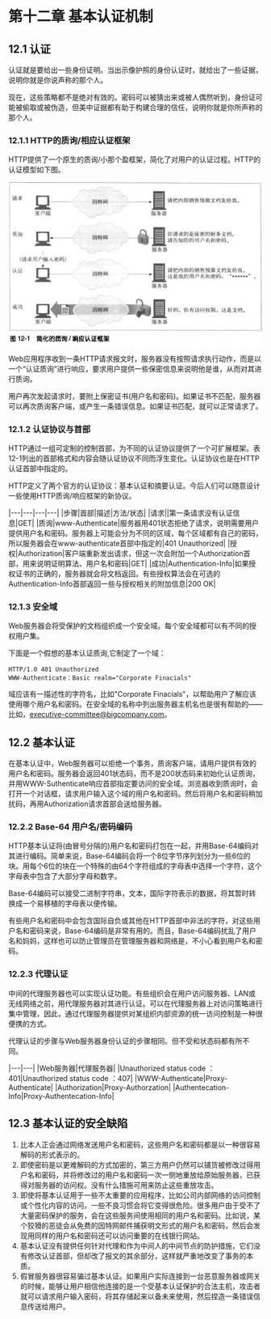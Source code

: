 # 第十二章 基本认证机制

## 12.1 认证

认证就是要给出一些身份证明。当出示像护照的身份认证时，就给出了一些证据，说明你就是你说声称的那个人。

现在，这些策略都不是绝对有效的。密码可以被猜出来或被人偶然听到，身份证可能被偷取或被伪造，但美中证据都有助于构建合理的信任，说明你就是你所声称的那个人。

### 12.1.1 HTTP的质询/相应认证框架

HTTP提供了一个原生的质询/小那个盈框架，简化了对用户的认证过程。HTTP的认证模型如下图。

![](./img/12-1.png)

Web应用程序收到一条HTTP请求报文时，服务器没有按照请求执行动作，而是以一个“认证质询”进行响应，要求用户提供一些保密信息来说明他是谁，从而对其进行质询。

用户再次发起请求时，要附上保密证书(用户名和密码)。如果证书不匹配，服务器可以再次质询客户端，或产生一条错误信息。如果证书匹配，就可以正常请求了。

### 12.1.2 认证协议与首部

HTTP通过一组可定制的控制首部，为不同的认证协议提供了一个可扩展框架。表12-1列出的首部格式和内容会随认证协议不同而浮生变化。认证协议也是在HTTP认证首部中指定的。

HTTP定义了两个官方的认证协议：基本认证和摘要认证。今后人们可以随意设计一些使用HTTP质询/响应框架的新协议。


|---|---|---|---|
|步骤|首部|描述|方法/状态|
|请求||第一条请求没有认证信息|GET|
|质询|www-Authenticate|服务器用401状态拒绝了请求，说明需要用户提供用户名和密码。服务器上可能会分为不同的区域，每个区域都有自己的密码，所以服务器会在www-authenticate首部中指定的|401 Unauthorized|
|授权|Authorization|客户端重新发出请求，但这一次会附加一个Authorization首部，用来说明证明算法、用户名和密码|GET|
|成功|Authentication-Info|如果授权证书的正确的，服务器就会将文档返回。有些授权算法会在可选的Authentication-Info首部返回一些与授权相关的附加信息|200 OK|


### 12.1.3 安全域

Web服务器会将受保护的文档组织成一个安全域。每个安全域都可以有不同的授权用户集。

下面是一个假想的基本认证质询,它制定了一个域：

	HTTP/1.0 401 Unauthorized
	WWW-Authenticate：Basic realm="Corporate Finacials"

域应该有一描述性的字符名，比如"Corporate Finacials"，以帮助用户了解应该使用哪个用户名和密码。在安全域的名称中列出服务器主机名也是很有帮助的——比如，executive-committee@bigcompany.com。

## 12.2 基本认证

在基本认证中，Web服务器可以拒绝一个事务，质询客户端，请用户提供有效的用户名和密码。服务器会返回401状态码，而不是200状态码来初始化认证质询，并用WWW-Suthenticate响应首部指定要访问的安全域。浏览器收到质询时，会打开一个对话框，请求用户输入这个域的用户名和密码。然后将用户名和密码稍加扰码，再用Authorization请求首部会送给服务器。

### 12.2.2 Base-64 用户名/密码编码
HTTP基本认证将(由冒号分隔的)用户名和密码打包在一起，并用Base-64编码对其进行编码。简单来说，Base-64编码会将一个8位字节序列划分为一些6位的块。用每个6位的块在一个特殊的由64个字符组成的字母表中选择一个字符，这个字母表中包含了大部分字母和数字。

Base-64编码可以接受二进制字符串，文本，国际字符表示的数据，将其暂时转换成一个易移植的字母表以便传输。

有些用户名和密码中会包含国际自负或其他在HTTP首部中非法的字符，对这些用户名和密码来说，Base-64编码是非常有用的。而且，Base-64编码扰乱了用户名和妈妈，这样也可以防止管理员在管理服务器和网络是，不小心看到用户名和密码。

### 12.2.3 代理认证

中间的代理服务器也可以实现认证功能。有些组织会在用户访问服务器、LAN或无线网络之前，用代理服务器对其进行认证。可以在代理服务器上对访问策略进行集中管理，因此，通过代理服务器提供对某组织内部资源的统一访问控制是一种很便携的方式。

代理认证的步骤与Web服务器身份认证的步骤相同。但不受和状态码都有所不同。

|---|---|
|Web服务器|代理服务器|
|Unauthorized status code ：401|Unauthorized status code ：407|
|WWW-Authenticate|Proxy-Authenticate|
|Authorization|Proxy-Authorzation|
|Authentecation-Info|Proxy-Authentecation-Info|



## 12.3 基本认证的安全缺陷

1. 比本人正会通过网络发送用户名和密码，这些用户名和密码都是以一种很容易解码的形式表示的。
2. 即使密码是以更难解码的方式加密的，第三方用户仍然可以铺货被修改过得用户名和密码，并将修改过的用户名和密码一次一侧地重放给原始服务器，已获得对服务器的访问权。没有什么措施可用来防止这些重放攻击。
3. 即使将基本认证用于一些不太重要的应用程序，比如公司内部网络的访问控制或个性化内容的访问，一些不良习惯会将它变得很危险。很多用户由于受不了大量密码保护的服务，会在这些服务间使用相同的用户名和密码。比如说，某个狡猾的恶徒会从免费的因特网邮件捕获明文形式的用户名和密码，然后会发现用同样的用户名和密码还可以访问重要的在线银行网站。
4. 基本认证没有提供任何针对代理和作为中间人的中间节点的防护措施，它们没有修改认证首部，但却改了报文的其余部分，这样就严重地改变了事务的本质。
5. 假冒服务器很容易骗过基本认证。如果用户实际连接到一台恶意服务器或网关的时候，能够让用户相信他连接的是一个受基本认证保护的合法主机，攻击者就可以请求用户输入密码，将其存储起来以备未来使用，然后捏造一条错误信息传送给用户。